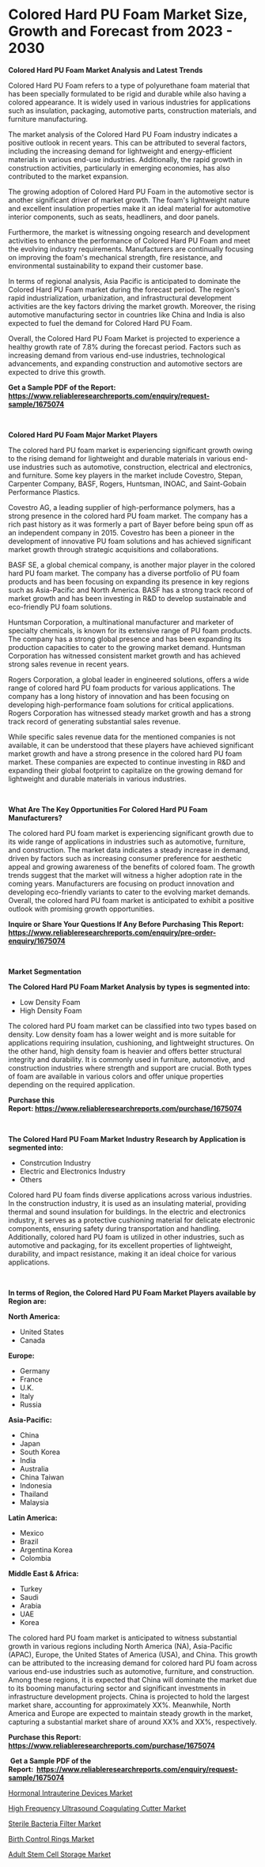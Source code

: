 <p><h1>Colored Hard PU Foam Market Size, Growth and Forecast from 2023 - 2030</h1></p><p><strong>Colored Hard PU Foam Market Analysis and Latest Trends</strong></p>
<p><p>Colored Hard PU Foam refers to a type of polyurethane foam material that has been specially formulated to be rigid and durable while also having a colored appearance. It is widely used in various industries for applications such as insulation, packaging, automotive parts, construction materials, and furniture manufacturing.</p><p>The market analysis of the Colored Hard PU Foam industry indicates a positive outlook in recent years. This can be attributed to several factors, including the increasing demand for lightweight and energy-efficient materials in various end-use industries. Additionally, the rapid growth in construction activities, particularly in emerging economies, has also contributed to the market expansion.</p><p>The growing adoption of Colored Hard PU Foam in the automotive sector is another significant driver of market growth. The foam's lightweight nature and excellent insulation properties make it an ideal material for automotive interior components, such as seats, headliners, and door panels.</p><p>Furthermore, the market is witnessing ongoing research and development activities to enhance the performance of Colored Hard PU Foam and meet the evolving industry requirements. Manufacturers are continually focusing on improving the foam's mechanical strength, fire resistance, and environmental sustainability to expand their customer base.</p><p>In terms of regional analysis, Asia Pacific is anticipated to dominate the Colored Hard PU Foam market during the forecast period. The region's rapid industrialization, urbanization, and infrastructural development activities are the key factors driving the market growth. Moreover, the rising automotive manufacturing sector in countries like China and India is also expected to fuel the demand for Colored Hard PU Foam.</p><p>Overall, the Colored Hard PU Foam Market is projected to experience a healthy growth rate of 7.8% during the forecast period. Factors such as increasing demand from various end-use industries, technological advancements, and expanding construction and automotive sectors are expected to drive this growth.</p></p>
<p><strong>Get a Sample PDF of the Report:&nbsp; <a href="https://www.reliableresearchreports.com/enquiry/request-sample/1675074">https://www.reliableresearchreports.com/enquiry/request-sample/1675074</a></strong></p>
<p>&nbsp;</p>
<p><strong>Colored Hard PU Foam Major Market Players</strong></p>
<p><p>The colored hard PU foam market is experiencing significant growth owing to the rising demand for lightweight and durable materials in various end-use industries such as automotive, construction, electrical and electronics, and furniture. Some key players in the market include Covestro, Stepan, Carpenter Company, BASF, Rogers, Huntsman, INOAC, and Saint-Gobain Performance Plastics.</p><p>Covestro AG, a leading supplier of high-performance polymers, has a strong presence in the colored hard PU foam market. The company has a rich past history as it was formerly a part of Bayer before being spun off as an independent company in 2015. Covestro has been a pioneer in the development of innovative PU foam solutions and has achieved significant market growth through strategic acquisitions and collaborations.</p><p>BASF SE, a global chemical company, is another major player in the colored hard PU foam market. The company has a diverse portfolio of PU foam products and has been focusing on expanding its presence in key regions such as Asia-Pacific and North America. BASF has a strong track record of market growth and has been investing in R&D to develop sustainable and eco-friendly PU foam solutions.</p><p>Huntsman Corporation, a multinational manufacturer and marketer of specialty chemicals, is known for its extensive range of PU foam products. The company has a strong global presence and has been expanding its production capacities to cater to the growing market demand. Huntsman Corporation has witnessed consistent market growth and has achieved strong sales revenue in recent years.</p><p>Rogers Corporation, a global leader in engineered solutions, offers a wide range of colored hard PU foam products for various applications. The company has a long history of innovation and has been focusing on developing high-performance foam solutions for critical applications. Rogers Corporation has witnessed steady market growth and has a strong track record of generating substantial sales revenue.</p><p>While specific sales revenue data for the mentioned companies is not available, it can be understood that these players have achieved significant market growth and have a strong presence in the colored hard PU foam market. These companies are expected to continue investing in R&D and expanding their global footprint to capitalize on the growing demand for lightweight and durable materials in various industries.</p></p>
<p>&nbsp;</p>
<p><strong>What Are The Key Opportunities For Colored Hard PU Foam Manufacturers?</strong></p>
<p><p>The colored hard PU foam market is experiencing significant growth due to its wide range of applications in industries such as automotive, furniture, and construction. The market data indicates a steady increase in demand, driven by factors such as increasing consumer preference for aesthetic appeal and growing awareness of the benefits of colored foam. The growth trends suggest that the market will witness a higher adoption rate in the coming years. Manufacturers are focusing on product innovation and developing eco-friendly variants to cater to the evolving market demands. Overall, the colored hard PU foam market is anticipated to exhibit a positive outlook with promising growth opportunities.</p></p>
<p><strong>Inquire or Share Your Questions If Any Before Purchasing This Report: <a href="https://www.reliableresearchreports.com/enquiry/pre-order-enquiry/1675074">https://www.reliableresearchreports.com/enquiry/pre-order-enquiry/1675074</a></strong></p>
<p>&nbsp;</p>
<p><strong>Market Segmentation</strong></p>
<p><strong>The Colored Hard PU Foam Market Analysis by types is segmented into:</strong></p>
<p><ul><li>Low Density Foam</li><li>High Density Foam</li></ul></p>
<p><p>The colored hard PU foam market can be classified into two types based on density. Low density foam has a lower weight and is more suitable for applications requiring insulation, cushioning, and lightweight structures. On the other hand, high density foam is heavier and offers better structural integrity and durability. It is commonly used in furniture, automotive, and construction industries where strength and support are crucial. Both types of foam are available in various colors and offer unique properties depending on the required application.</p></p>
<p><strong>Purchase this Report:&nbsp;<a href="https://www.reliableresearchreports.com/purchase/1675074">https://www.reliableresearchreports.com/purchase/1675074</a></strong></p>
<p>&nbsp;</p>
<p><strong>The Colored Hard PU Foam Market Industry Research by Application is segmented into:</strong></p>
<p><ul><li>Constrcution Industry</li><li>Electric and Electronics Industry</li><li>Others</li></ul></p>
<p><p>Colored hard PU foam finds diverse applications across various industries. In the construction industry, it is used as an insulating material, providing thermal and sound insulation for buildings. In the electric and electronics industry, it serves as a protective cushioning material for delicate electronic components, ensuring safety during transportation and handling. Additionally, colored hard PU foam is utilized in other industries, such as automotive and packaging, for its excellent properties of lightweight, durability, and impact resistance, making it an ideal choice for various applications.</p></p>
<p>&nbsp;</p>
<p><strong>In terms of Region, the Colored Hard PU Foam Market Players available by Region are:</strong></p>
<p>
    <p> <strong> North America: </strong>
        <ul>
            <li>United States</li>
            <li>Canada</li>
        </ul>
        </p> 
    <p> <strong> Europe: </strong>
        <ul>
            <li>Germany</li>
            <li>France</li>
            <li>U.K.</li>
            <li>Italy</li>
            <li>Russia</li>
        </ul>
        </p> 
    <p> <strong> Asia-Pacific: </strong>
        <ul>
            <li>China</li>
            <li>Japan</li>
            <li>South Korea</li>
            <li>India</li>
            <li>Australia</li>
            <li>China Taiwan</li>
            <li>Indonesia</li>
            <li>Thailand</li>
            <li>Malaysia</li>
        </ul>
        </p> 
    <p> <strong> Latin America: </strong>
        <ul>
            <li>Mexico</li>
            <li>Brazil</li>
            <li>Argentina Korea</li>
            <li>Colombia</li>
        </ul>
        </p> 
    <p> <strong> Middle East & Africa: </strong>
        <ul>
            <li>Turkey</li>
            <li>Saudi</li>
            <li>Arabia</li>
            <li>UAE</li>
            <li>Korea</li>
        </ul>
    </p>
    </p>
<p><p>The colored hard PU foam market is anticipated to witness substantial growth in various regions including North America (NA), Asia-Pacific (APAC), Europe, the United States of America (USA), and China. This growth can be attributed to the increasing demand for colored hard PU foam across various end-use industries such as automotive, furniture, and construction. Among these regions, it is expected that China will dominate the market due to its booming manufacturing sector and significant investments in infrastructure development projects. China is projected to hold the largest market share, accounting for approximately XX%. Meanwhile, North America and Europe are expected to maintain steady growth in the market, capturing a substantial market share of around XX% and XX%, respectively.</p></p>
<p><strong>Purchase this Report: <a href="https://www.reliableresearchreports.com/purchase/1675074">https://www.reliableresearchreports.com/purchase/1675074</a></strong></p>
<p>&nbsp;<strong>Get a Sample PDF of the Report:&nbsp;&nbsp;<a href="https://www.reliableresearchreports.com/enquiry/request-sample/1675074">https://www.reliableresearchreports.com/enquiry/request-sample/1675074</a></strong></p>
<p><strong></strong></p>
<p><p><a href="https://www.linkedin.com/pulse/hormonal-intrauterine-devices-market-research-report-provides-4uihc/">Hormonal Intrauterine Devices Market</a></p><p><a href="https://medium.com/@lulukerluke/high-frequency-ultrasound-coagulating-cutter-market-competitive-analysis-market-trends-and-9a99905a8ad1">High Frequency Ultrasound Coagulating Cutter Market</a></p><p><a href="https://medium.com/@cletaturner879789/sterile-bacteria-filter-market-outlook-industry-overview-and-forecast-2023-to-2030-2a38465e4df9">Sterile Bacteria Filter Market</a></p><p><a href="https://www.linkedin.com/pulse/birth-control-rings-market-research-report-unlocks-analysis-dnnrc/">Birth Control Rings Market</a></p><p><a href="https://www.linkedin.com/pulse/adult-stem-cell-storage-market-research-report-provides-thorough-1anzc/">Adult Stem Cell Storage Market</a></p></p>